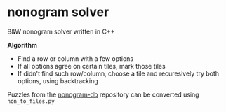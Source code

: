 # nonogram solver

B&W nonogram solver written in C++

**Algorithm**
* Find a row or column with a few options
* If all options agree on certain tiles, mark those tiles
* If didn't find such row/column, choose a tile and recuresively try both options, using backtracking

Puzzles from the [nonogram-db](https://github.com/mikix/nonogram-db) repository can be converted using `non_to_files.py`

